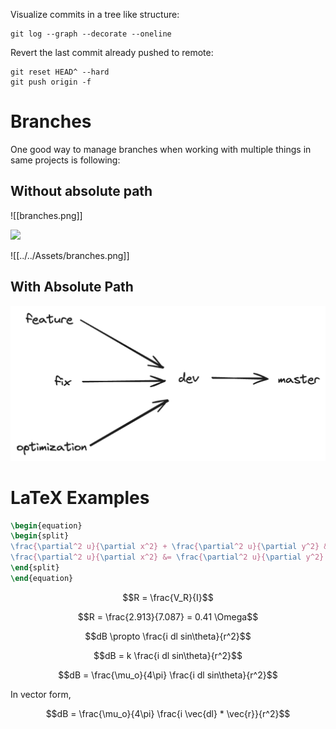 Visualize commits in a tree like structure:

```git
git log --graph --decorate --oneline
```

Revert the last commit already pushed to remote:

```git
git reset HEAD^ --hard
git push origin -f
```

# Branches
One good way to manage branches when working with multiple things in same projects is following:

## Without absolute path
![[branches.png]]

![](branches.png)

![[../../Assets/branches.png]]

## With Absolute Path
![](../../Assets/branches.png)

# LaTeX Examples

```latex
\begin{equation}
\begin{split}
\frac{\partial^2 u}{\partial x^2} + \frac{\partial^2 u}{\partial y^2} &= 0 \\
\frac{\partial^2 u}{\partial x^2} &= \frac{\partial^2 u}{\partial y^2}
\end{split}
\end{equation}
```

$$R = \frac{V_R}{I}$$

$$R = \frac{2.913}{7.087} = 0.41 \Omega$$

$$dB \propto \frac{i dl sin\theta}{r^2}$$

$$dB = k \frac{i dl sin\theta}{r^2}$$

$$dB = \frac{\mu_o}{4\pi} \frac{i dl sin\theta}{r^2}$$

In vector form,

$$dB = \frac{\mu_o}{4\pi} \frac{i \vec{dl} * \vec{r}}{r^2}$$

